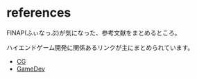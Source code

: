 # references

FINAP(ふぃなっぷ)が気になった、参考文献をまとめるところ。

ハイエンドゲーム開発に関係あるリンクが主にまとめられています。

* [CG](./refs_cg.md)
* [GameDev](./refs_gamedev.md)
